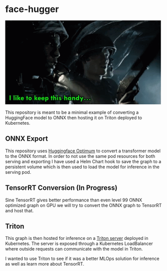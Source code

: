 # face-hugger
![](./resources/hicks-aliens.gif)

This repository is meant to be a minimal example of converting a HuggingFace model to ONNX then 
hosting it on Triton deployed to Kubernetes.

## ONNX Export
This repository uses [Huggingface Optimum](https://github.com/huggingface/optimum) to convert a transformer model to the ONNX format.
In order to not use the same pod resources for both serving and exporting I have used a Helm Chart hook to save the graph to a persistent volume which is then 
used to load the model for inference in the serving pod.

## TensorRT Conversion (In Progress)
Sine TensorRT gives better performance than even level 99 ONNX optimized graph on GPU we will try to
convert the ONNX graph to TensorRT and host that.

## Triton
This graph is then hosted for inference on a [Triton server](https://github.com/triton-inference-server/server) deployed in Kubernetes. The server is exposed through a Kubernetes LoadBalancer where outside
requests can communicate with the model in Triton.

I wanted to use Triton to see if it was a better MLOps solution for inference as well as learn more about TensorRT.
